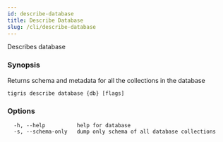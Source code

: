 ```yaml
---
id: describe-database
title: Describe Database
slug: /cli/describe-database
---
```


Describes database

### Synopsis

Returns schema and metadata for all the collections in the database

```shell
tigris describe database {db} [flags]
```

### Options

```
  -h, --help          help for database
  -s, --schema-only   dump only schema of all database collections
```
